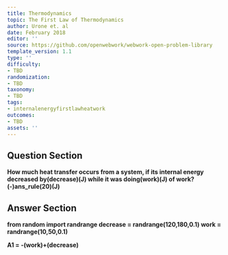 ```yaml
---
title: Thermodynamics
topic: The First Law of Thermodynamics
author: Urone et. al
date: February 2018
editor: ''
source: https://github.com/openwebwork/webwork-open-problem-library
template_version: 1.1
type: ''
difficulty:
- TBD
randomization:
- TBD
taxonomy:
- TBD
tags:
- internalenergyfirstlawheatwork
outcomes:
- TBD
assets: ''
---
```


## Question Section 

<b>
How much heat transfer occurs from a system, if its internal energy decreased by(decrease)(J) while it was doing(work)(J) of work?
(-)ans_rule(20)(J)



## Answer Section

from random import randrange
decrease = randrange(120,180,0.1)
work = randrange(10,50,0.1)

A1 = -(work)+(decrease)